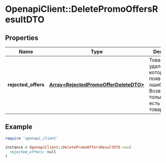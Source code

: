 # OpenapiClient::DeletePromoOffersResultDTO

## Properties

| Name | Type | Description | Notes |
| ---- | ---- | ----------- | ----- |
| **rejected_offers** | [**Array&lt;RejectedPromoOfferDeleteDTO&gt;**](RejectedPromoOfferDeleteDTO.md) | Товары, при удалении которых появились ошибки.  Возвращается, только если есть такие товары.  | [optional] |

## Example

```ruby
require 'openapi_client'

instance = OpenapiClient::DeletePromoOffersResultDTO.new(
  rejected_offers: null
)
```

